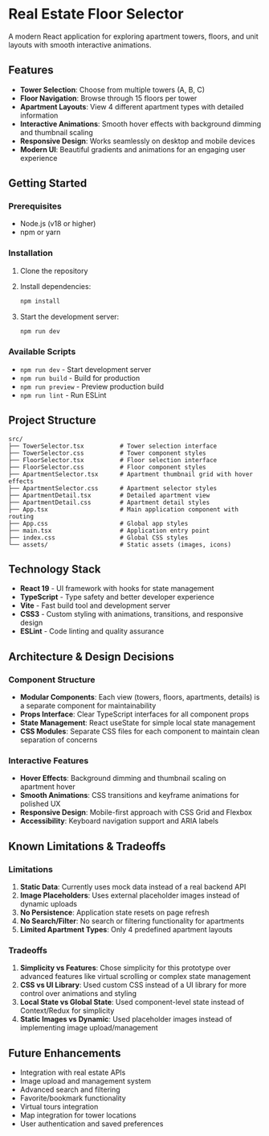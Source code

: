 # Real Estate Floor Selector

A modern React application for exploring apartment towers, floors, and unit layouts with smooth interactive animations.

## Features

- **Tower Selection**: Choose from multiple towers (A, B, C)
- **Floor Navigation**: Browse through 15 floors per tower
- **Apartment Layouts**: View 4 different apartment types with detailed information
- **Interactive Animations**: Smooth hover effects with background dimming and thumbnail scaling
- **Responsive Design**: Works seamlessly on desktop and mobile devices
- **Modern UI**: Beautiful gradients and animations for an engaging user experience

## Getting Started

### Prerequisites

- Node.js (v18 or higher)
- npm or yarn

### Installation

1. Clone the repository
2. Install dependencies:

   ```bash
   npm install
   ```

3. Start the development server:

   ```bash
   npm run dev
   ```

### Available Scripts

- `npm run dev` - Start development server
- `npm run build` - Build for production
- `npm run preview` - Preview production build
- `npm run lint` - Run ESLint

## Project Structure

```
src/
├── TowerSelector.tsx          # Tower selection interface
├── TowerSelector.css          # Tower component styles
├── FloorSelector.tsx          # Floor selection interface
├── FloorSelector.css          # Floor component styles
├── ApartmentSelector.tsx      # Apartment thumbnail grid with hover effects
├── ApartmentSelector.css      # Apartment selector styles
├── ApartmentDetail.tsx        # Detailed apartment view
├── ApartmentDetail.css        # Apartment detail styles
├── App.tsx                    # Main application component with routing
├── App.css                    # Global app styles
├── main.tsx                   # Application entry point
├── index.css                  # Global CSS styles
└── assets/                    # Static assets (images, icons)
```

## Technology Stack

- **React 19** - UI framework with hooks for state management
- **TypeScript** - Type safety and better developer experience
- **Vite** - Fast build tool and development server
- **CSS3** - Custom styling with animations, transitions, and responsive design
- **ESLint** - Code linting and quality assurance

## Architecture & Design Decisions

### Component Structure

- **Modular Components**: Each view (towers, floors, apartments, details) is a separate component for maintainability
- **Props Interface**: Clear TypeScript interfaces for all component props
- **State Management**: React useState for simple local state management
- **CSS Modules**: Separate CSS files for each component to maintain clean separation of concerns

### Interactive Features

- **Hover Effects**: Background dimming and thumbnail scaling on apartment hover
- **Smooth Animations**: CSS transitions and keyframe animations for polished UX
- **Responsive Design**: Mobile-first approach with CSS Grid and Flexbox
- **Accessibility**: Keyboard navigation support and ARIA labels

## Known Limitations & Tradeoffs

### Limitations

1. **Static Data**: Currently uses mock data instead of a real backend API
2. **Image Placeholders**: Uses external placeholder images instead of dynamic uploads
3. **No Persistence**: Application state resets on page refresh
4. **No Search/Filter**: No search or filtering functionality for apartments
5. **Limited Apartment Types**: Only 4 predefined apartment layouts

### Tradeoffs

1. **Simplicity vs Features**: Chose simplicity for this prototype over advanced features like virtual scrolling or complex state management
2. **CSS vs UI Library**: Used custom CSS instead of a UI library for more control over animations and styling
3. **Local State vs Global State**: Used component-level state instead of Context/Redux for simplicity
4. **Static Images vs Dynamic**: Used placeholder images instead of implementing image upload/management

## Future Enhancements

- Integration with real estate APIs
- Image upload and management system
- Advanced search and filtering
- Favorite/bookmark functionality
- Virtual tours integration
- Map integration for tower locations
- User authentication and saved preferences
